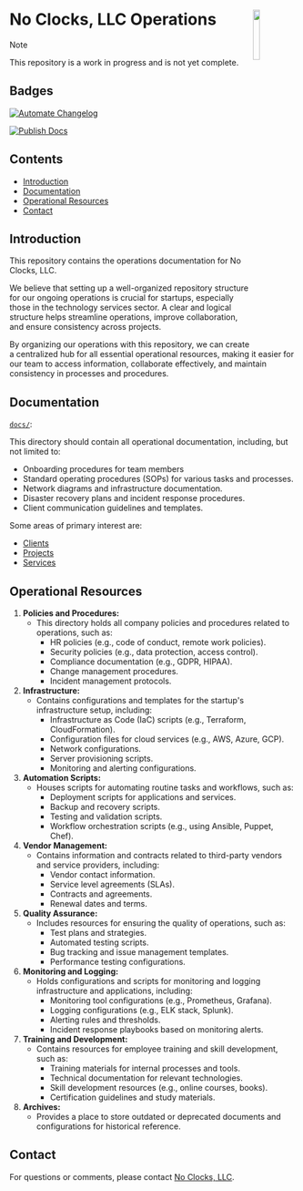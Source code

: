 # No Clocks, LLC Operations <img src="https://raw.githack.com/noclocks/cdn/main/images/logo/PNG/main-logo-white-transparent.png" width="15%" height="15%" align="right">

> [!NOTE]
> This repository is a work in progress and is not yet complete.

## Badges

<!-- BADGES:Start -->

[![Automate Changelog](https://github.com/noclocks/operations/actions/workflows/changelog.yml/badge.svg)](https://github.com/noclocks/operations/actions/workflows/changelog.yml)

[![Publish Docs](https://github.com/noclocks/operations/actions/workflows/publish-docs.yml/badge.svg)](https://github.com/noclocks/operations/actions/workflows/publish-docs.yml)

<!-- BADGES:End -->


## Contents

- [Introduction](#introduction)
- [Documentation](#documentation)
- [Operational Resources](#operational-resources)
- [Contact](#contact)

## Introduction

This repository contains the operations documentation for No Clocks, LLC.

We believe that setting up a well-organized repository structure for our ongoing operations is crucial for startups, especially those in the technology services sector.
A clear and logical structure helps streamline operations, improve collaboration, and ensure consistency across projects.

By organizing our operations with this repository, we can create a centralized hub for all essential operational resources,
making it easier for our team to access information, collaborate effectively, and maintain consistency in processes and procedures.

## Documentation

[`docs/`](./docs/):

This directory should contain all operational documentation, including, but not limited to:

- Onboarding procedures for team members
- Standard operating procedures (SOPs) for various tasks and processes.
- Network diagrams and infrastructure documentation.
- Disaster recovery plans and incident response procedures.
- Client communication guidelines and templates.

Some areas of primary interest are:

- [Clients](docs/clients.md)
- [Projects](docs/projects.md)
- [Services](docs/services.md)

## Operational Resources

1.  **Policies and Procedures:**
    -   This directory holds all company policies and procedures related to operations, such as:
        -   HR policies (e.g., code of conduct, remote work policies).
        -   Security policies (e.g., data protection, access control).
        -   Compliance documentation (e.g., GDPR, HIPAA).
        -   Change management procedures.
        -   Incident management protocols.
2.  **Infrastructure:**
    -   Contains configurations and templates for the startup's infrastructure setup, including:
        -   Infrastructure as Code (IaC) scripts (e.g., Terraform, CloudFormation).
        -   Configuration files for cloud services (e.g., AWS, Azure, GCP).
        -   Network configurations.
        -   Server provisioning scripts.
        -   Monitoring and alerting configurations.
3.  **Automation Scripts:**
    -   Houses scripts for automating routine tasks and workflows, such as:
        -   Deployment scripts for applications and services.
        -   Backup and recovery scripts.
        -   Testing and validation scripts.
        -   Workflow orchestration scripts (e.g., using Ansible, Puppet, Chef).
4.  **Vendor Management:**
    -   Contains information and contracts related to third-party vendors and service providers, including:
        -   Vendor contact information.
        -   Service level agreements (SLAs).
        -   Contracts and agreements.
        -   Renewal dates and terms.
5.  **Quality Assurance:**
    -   Includes resources for ensuring the quality of operations, such as:
        -   Test plans and strategies.
        -   Automated testing scripts.
        -   Bug tracking and issue management templates.
        -   Performance testing configurations.
6.  **Monitoring and Logging:**
    -   Holds configurations and scripts for monitoring and logging infrastructure and applications, including:
        -   Monitoring tool configurations (e.g., Prometheus, Grafana).
        -   Logging configurations (e.g., ELK stack, Splunk).
        -   Alerting rules and thresholds.
        -   Incident response playbooks based on monitoring alerts.
7.  **Training and Development:**
    -   Contains resources for employee training and skill development, such as:
        -   Training materials for internal processes and tools.
        -   Technical documentation for relevant technologies.
        -   Skill development resources (e.g., online courses, books).
        -   Certification guidelines and study materials.
8.  **Archives:**
    -   Provides a place to store outdated or deprecated documents and configurations for historical reference.

## Contact

For questions or comments, please contact [No Clocks, LLC](https://www.noclocks.com).
